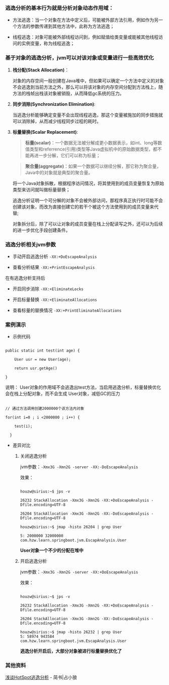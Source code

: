 ### 逃逸分析的基本行为就是分析对象动态作用域：



- 方法逃逸：当一个对象在方法中定义后，可能被外部方法引用，例如作为另一个方法的参数传递到其他方法中，此称为方法逃逸；



- 线程逃逸：对象可能被外部线程访问到，例如赋值给类变量或能被其他线程访问的实例变量，称为线程逃逸；





### 基于对象的逃逸分析，jvm可以对该对象或变量进行一些高效优化

1. **栈分配(Stack Allocation)**：

    

    对象的内存空间一般创建在Java堆中，但如果可以确定一个方法中定义的对象不会逃逸到当前方法之外，那么可以将该对象的内存空间分配到方法栈上，随方法的栈帧出栈该对象被销毁，从而降低gc系统的压力。

2. **同步消除(Synchronization Elimination)**:



    当逃逸分析能够确定变量不会出现线程逃逸，那这个变量被施加的同步措施就可以消除掉，从而减少线程同步过程的耗时。

3. **标量替换(Scalar Replacement)**:



    > **标量(scalar)**：一个数据无法被分解成更小数据表示，如int、long等数值类型和referrence(引用)类型等Java虚拟机中的原始数据类型，都不能再进一步分解，它们可以称为标量；



    > **聚合量(aggregate)**：如果一个数据可以继续分解，那它称为聚合量，Java中的对象就是典型的聚合量。



    将一个Java对象拆散，根据程序访问情况，将其使用到的成员变量恢复为原始类型来访问就叫做标量替换；<br/>

    逃逸分析证明一个可分解的对象不会被外部访问，那程序真正执行时可能不会创建该对象，而改为直接创建它的若干个被这个方法使用到的成员变量来代替;<br/>

    对象拆分后，除了可以让对象的成员变量在栈上分配读写之外，还可以为后续的进一步优化手段创建条件。

        

### 逃逸分析相关jvm参数

- 手动开启逃逸分析 `-XX:+DoEscapeAnalysis`

- 查看分析结果 `-XX:+PrintEscapeAnalysis`



在有逃逸分析支持后

- 开启同步消除 `-XX:+EliminateLocks`

- 开启标量替换 `-XX:+EliminateAllocations`

- 查看标量的替换情况 `-XX:+PrintEliminateAllocations`



### 案例演示

- 示例代码

```

public static int test(int age) {

    User usr = new User(age);

    return usr.getAge()

}

```

说明： User对象的作用域不会逃逸出test方法，当启用逃逸分析，标量替换优化会在栈上分配对象，而不会生成 User对象，减低GC的压力

```

// 通过方法调用创建2000000个该方法内对象

for(int i=0 ; i <2000000 ; i++) {

    test(i);

  }

```

- 差异对比

    1. 关闭逃逸分析

        jvm参数：`-Xmx3G -Xmn2G -server -XX:-DoEscapeAnalysis`

        效果：

        ```

        houzw@sirius:~$ jps -v

        26232 StackAllocation -Xmx3G -Xmn2G -XX:+DoEscapeAnalysis -Dfile.encoding=UTF-8

        26204 StackAllocation -Xmx3G -Xmn2G -XX:-DoEscapeAnalysis -Dfile.encoding=UTF-8

        houzw@sirius:~$ jmap -histo 26204 | grep User

       5: 2000000 32000000 com.hzw.learn.springboot.jvm.EscapAnalysis.User

        ```

        **User对象一个不少的分配在堆中**

    2. 开启逃逸分析

        jvm参数：`-Xmx3G -Xmn2G -server -XX:+DoEscapeAnalysis`

        效果：

        ```

        houzw@sirius:~$ jps -v

        26232 StackAllocation -Xmx3G -Xmn2G -XX:+DoEscapeAnalysis -Dfile.encoding=UTF-8

        26204 StackAllocation -Xmx3G -Xmn2G -XX:-DoEscapeAnalysis -Dfile.encoding=UTF-8

        houzw@sirius:~$ jmap -histo 26232 | grep User
        5: 58974 943584  com.hzw.learn.springboot.jvm.EscapAnalysis.User

        ```

        **逃逸分析开启后，大部分对象被进行标量替换优化了**

### 其他资料

[浅谈HotSpot逃逸分析](https://www.jianshu.com/p/20bd2e9b1f03) - 简书|占小狼



